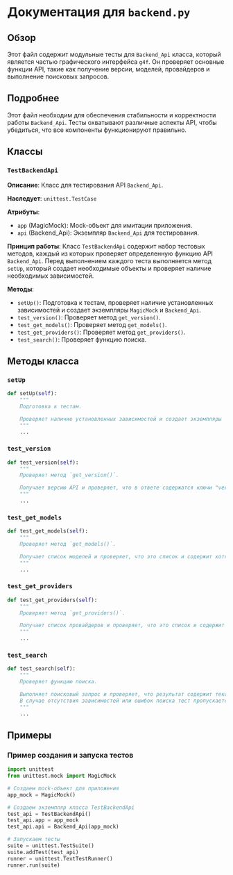 # Документация для `backend.py`

## Обзор

Этот файл содержит модульные тесты для `Backend_Api` класса, который является частью графического интерфейса `g4f`. Он проверяет основные функции API, такие как получение версии, моделей, провайдеров и выполнение поисковых запросов.

## Подробнее

Этот файл необходим для обеспечения стабильности и корректности работы `Backend_Api`. Тесты охватывают различные аспекты API, чтобы убедиться, что все компоненты функционируют правильно.

## Классы

### `TestBackendApi`

**Описание**: Класс для тестирования API `Backend_Api`.

**Наследует**: `unittest.TestCase`

**Атрибуты**:
- `app` (MagicMock): Mock-объект для имитации приложения.
- `api` (Backend_Api): Экземпляр `Backend_Api` для тестирования.

**Принцип работы**:
Класс `TestBackendApi` содержит набор тестовых методов, каждый из которых проверяет определенную функцию API `Backend_Api`. Перед выполнением каждого теста выполняется метод `setUp`, который создает необходимые объекты и проверяет наличие необходимых зависимостей.

**Методы**:
- `setUp()`: Подготовка к тестам, проверяет наличие установленных зависимостей и создает экземпляры `MagicMock` и `Backend_Api`.
- `test_version()`: Проверяет метод `get_version()`.
- `test_get_models()`: Проверяет метод `get_models()`.
- `test_get_providers()`: Проверяет метод `get_providers()`.
- `test_search()`: Проверяет функцию поиска.

## Методы класса

### `setUp`

```python
def setUp(self):
    """
    Подготовка к тестам.

    Проверяет наличие установленных зависимостей и создает экземпляры `MagicMock` и `Backend_Api`.
    """
    ...
```

### `test_version`

```python
def test_version(self):
    """
    Проверяет метод `get_version()`.

    Получает версию API и проверяет, что в ответе содержатся ключи "version" и "latest_version".
    """
    ...
```

### `test_get_models`

```python
def test_get_models(self):
    """
    Проверяет метод `get_models()`.

    Получает список моделей и проверяет, что это список и содержит хотя бы один элемент.
    """
    ...
```

### `test_get_providers`

```python
def test_get_providers(self):
    """
    Проверяет метод `get_providers()`.

    Получает список провайдеров и проверяет, что это список и содержит хотя бы один элемент.
    """
    ...
```

### `test_search`

```python
def test_search(self):
    """
    Проверяет функцию поиска.

    Выполняет поисковый запрос и проверяет, что результат содержит текст.
    В случае отсутствия зависимостей или ошибок поиска тест пропускается.
    """
    ...
```

## Примеры

### Пример создания и запуска тестов

```python
import unittest
from unittest.mock import MagicMock

# Создаем mock-объект для приложения
app_mock = MagicMock()

# Создаем экземпляр класса TestBackendApi
test_api = TestBackendApi()
test_api.app = app_mock
test_api.api = Backend_Api(app_mock)

# Запускаем тесты
suite = unittest.TestSuite()
suite.addTest(test_api)
runner = unittest.TextTestRunner()
runner.run(suite)